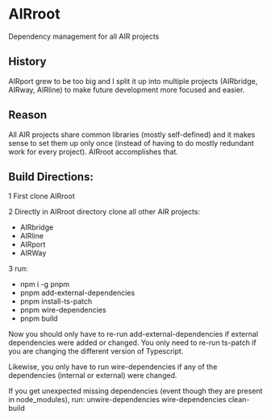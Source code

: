 # AIRroot
Dependency management for all AIR projects

## History
AIRport grew to be too big and I split it up into multiple projects (AIRbridge, AIRway, AIRline) to make future development more focused and easier.

## Reason
All AIR projects share common libraries (mostly self-defined) and it makes sense to set them up only once (instead of having to do mostly redundant work for every project).  AIRroot accomplishes that.

## Build Directions:

1 First clone AIRroot

2 Directly in AIRroot directory clone all other AIR projects:

* AIRbridge
* AIRline
* AIRport
* AIRWay

3 run:  

* npm i -g pnpm
* pnpm add-external-dependencies
* pnpm install-ts-patch
* pnpm wire-dependencies
* pnpm build



Now you should only have to re-run add-external-dependencies if external dependencies were added or changed.  You only need to re-run ts-patch if you are changing the different version
of Typescript.

Likewise, you only have to run wire-dependencies if any of the dependencies (internal or external) were changed.

If you get unexpected missing dependencies (event though they are present in node_modules), run:
  unwire-dependencies
  wire-dependencies
  clean-build
